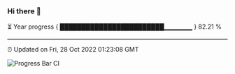### Hi there 👋

⏳ Year progress { ████████████████████████▁▁▁▁▁▁ } 82.21 %

---

⏰ Updated on Fri, 28 Oct 2022 01:23:08 GMT

![Progress Bar CI](https://github.com/liununu/liununu/workflows/Progress%20Bar%20CI/badge.svg)
